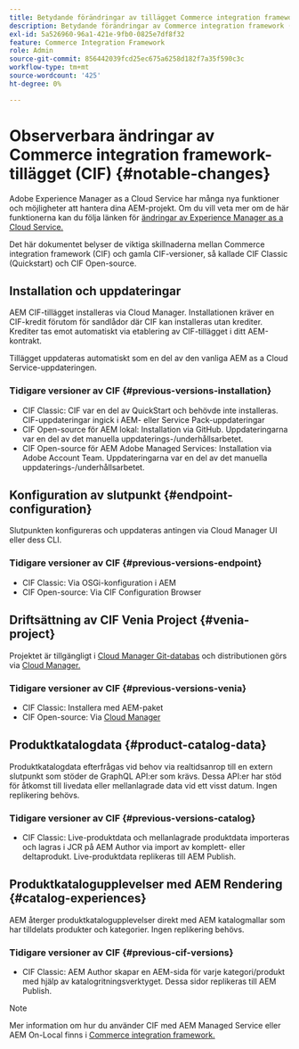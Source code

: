 ```yaml
---
title: Betydande förändringar av tillägget Commerce integration framework (CIF)
description: Betydande förändringar av Commerce integration framework (CIF) jämfört med tidigare CIF-versioner.
exl-id: 5a526960-96a1-421e-9fb0-0825e7df8f32
feature: Commerce Integration Framework
role: Admin
source-git-commit: 856442039fcd25ec675a6258d182f7a35f590c3c
workflow-type: tm+mt
source-wordcount: '425'
ht-degree: 0%

---
```



# Observerbara ändringar av Commerce integration framework-tillägget (CIF) {#notable-changes}

Adobe Experience Manager as a Cloud Service har många nya funktioner och möjligheter att hantera dina AEM-projekt. Om du vill veta mer om de här funktionerna kan du följa länken för [ändringar av Experience Manager as a Cloud Service.](/help/release-notes/aem-cloud-changes.md)

Det här dokumentet belyser de viktiga skillnaderna mellan Commerce integration framework (CIF) och gamla CIF-versioner, så kallade CIF Classic (Quickstart) och CIF Open-source.

## Installation och uppdateringar

AEM CIF-tillägget installeras via Cloud Manager. Installationen kräver en CIF-kredit förutom för sandlådor där CIF kan installeras utan krediter. Krediter tas emot automatiskt via etablering av CIF-tillägget i ditt AEM-kontrakt.

Tillägget uppdateras automatiskt som en del av den vanliga AEM as a Cloud Service-uppdateringen.

### Tidigare versioner av CIF {#previous-versions-installation}

* CIF Classic: CIF var en del av QuickStart och behövde inte installeras. CIF-uppdateringar ingick i AEM- eller Service Pack-uppdateringar
* CIF Open-source för AEM lokal: Installation via GitHub. Uppdateringarna var en del av det manuella uppdaterings-/underhållsarbetet.
* CIF Open-source för AEM Adobe Managed Services: Installation via Adobe Account Team. Uppdateringarna var en del av det manuella uppdaterings-/underhållsarbetet.

## Konfiguration av slutpunkt {#endpoint-configuration}

Slutpunkten konfigureras och uppdateras antingen via Cloud Manager UI eller dess CLI.

### Tidigare versioner av CIF {#previous-versions-endpoint}

* CIF Classic: Via OSGi-konfiguration i AEM
* CIF Open-source: Via CIF Configuration Browser

## Driftsättning av CIF Venia Project {#venia-project}

Projektet är tillgängligt i [Cloud Manager Git-databas](/help/implementing/cloud-manager/managing-code/integrating-with-git.md) och distributionen görs via [Cloud Manager.](/help/implementing/deploying/overview.md)

### Tidigare versioner av CIF {#previous-versions-venia}

* CIF Classic: Installera med AEM-paket
* CIF Open-source: Via [Cloud Manager](https://experienceleague.adobe.com/docs/experience-manager-cloud-manager/content/introduction.html)

## Produktkatalogdata {#product-catalog-data}

Produktkatalogdata efterfrågas vid behov via realtidsanrop till en extern slutpunkt som stöder de GraphQL API:er som krävs. Dessa API:er har stöd för åtkomst till livedata eller mellanlagrade data vid ett visst datum. Ingen replikering behövs.

### Tidigare versioner av CIF {#previous-versions-catalog}

* CIF Classic: Live-produktdata och mellanlagrade produktdata importeras och lagras i JCR på AEM Author via import av komplett- eller deltaprodukt. Live-produktdata replikeras till AEM Publish.

## Produktkatalogupplevelser med AEM Rendering {#catalog-experiences}

AEM återger produktkatalogupplevelser direkt med AEM katalogmallar som har tilldelats produkter och kategorier. Ingen replikering behövs.

### Tidigare versioner av CIF {#previous-cif-versions}

* CIF Classic: AEM Author skapar en AEM-sida för varje kategori/produkt med hjälp av katalogritningsverktyget. Dessa sidor replikeras till AEM Publish.

>[!NOTE]
>
>Mer information om hur du använder CIF med AEM Managed Service eller AEM On-Local finns i [Commerce integration framework.](https://www.adobe.io/apis/experiencecloud/commerce-integration-framework/getting-started.html)
